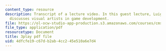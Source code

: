 ```yaml
---
content_type: resource
description: Transcript of a lecture video. In this guest lecture, Luigi Guatieri
  discusses visual artists in game development.
file: https://ol-ocw-studio-app-production.s3.amazonaws.com/courses/cms-611j-creating-video-games-fall-2014/4dfcfe19c67db2ab4cc245e510a6e7d4_gQHbZlo4Exo.pdf
file_type: application/pdf
resourcetype: Document
title: 3play pdf file
uid: 4dfcfe19-c67d-b2ab-4cc2-45e510a6e7d4
---
```

